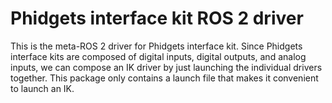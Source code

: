 Phidgets interface kit ROS 2 driver
=================================

This is the meta-ROS 2 driver for Phidgets interface kit.  Since Phidgets interface kits are composed of digital inputs, digital outputs, and analog inputs, we can compose an IK driver by just launching the individual drivers together.  This package only contains a launch file that makes it convenient to launch an IK.
